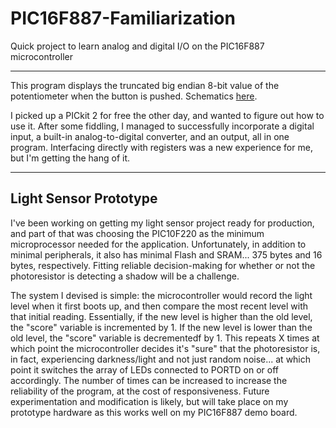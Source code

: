 # PIC16F887-Familiarization
Quick project to learn analog and digital I/O on the PIC16F887 microcontroller

---

This program displays the truncated big endian 8-bit value of the potentiometer when the button is pushed. Schematics [here](http://ww1.microchip.com/downloads/en/DeviceDoc/40001296C.pdf).

I picked up a PICkit 2 for free the other day, and wanted to figure out how to use it. After some fiddling, I managed to successfully incorporate a digital input, a built-in analog-to-digital converter, and an output, all in one program. Interfacing directly with registers was a new experience for me, but I'm getting the hang of it.

---

## Light Sensor Prototype

I've been working on getting my light sensor project ready for production, and part of that was choosing the PIC10F220 as the minimum microprocessor needed for the application. Unfortunately, in addition to minimal peripherals, it also has minimal Flash and SRAM... 375 bytes and 16 bytes, respectively. Fitting reliable decision-making for whether or not the photoresistor is detecting a shadow will be a challenge.

The system I devised is simple: the microcontroller would record the light level when it first boots up, and then compare the most recent level with that initial reading. Essentially, if the new level is higher than the old level, the "score" variable is incremented by 1. If the new level is lower than the old level, the "score" variable is decrementedf by 1. This repeats X times at which point the microcontroller decides it's "sure" that the photoresistor is, in fact, experiencing darkness/light and not just random noise... at which point it switches the array of LEDs connected to PORTD on or off accordingly. The number of times can be increased to increase the reliability of the program, at the cost of responsiveness. Future experimentation and modification is likely, but will take place on my prototype hardware as this works well on my PIC16F887 demo board.